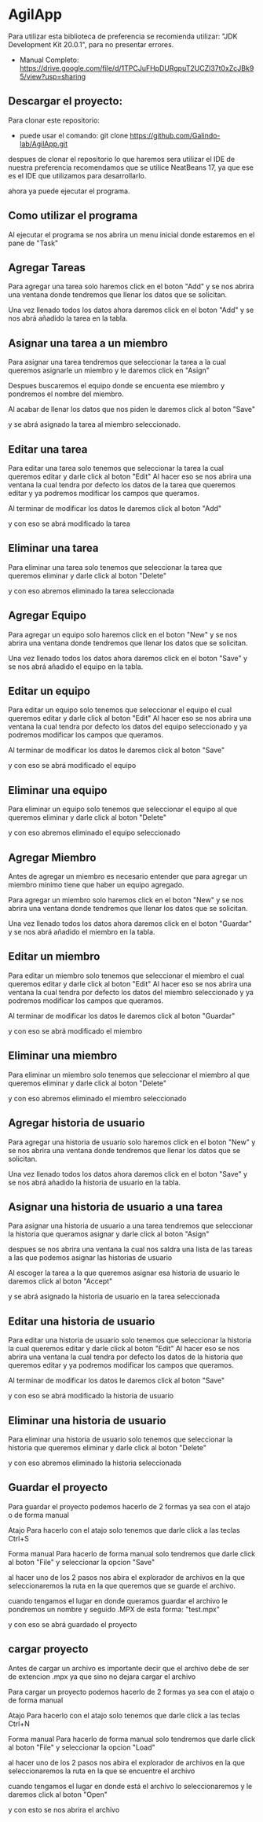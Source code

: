 # AgilApp

Para utilizar esta biblioteca de preferencia se recomienda utilizar: "JDK Development Kit 20.0.1", para no presentar errores.

- Manual Completo: https://drive.google.com/file/d/1TPCJuFHpDURgpuT2UCZl37t0xZcJBk95/view?usp=sharing

## Descargar el proyecto:

Para clonar este repositorio:

- puede usar el comando: git clone https://github.com/Galindo-lab/AgilApp.git

despues de clonar el repositorio lo que haremos sera utilizar el IDE de nuestra preferencia
recomendamos que se utilice NeatBeans 17, ya que ese es el IDE que utilizamos para desarrollarlo.

ahora ya puede ejecutar el programa.

## Como utilizar el programa

Al ejecutar el programa se nos abrira un menu inicial donde estaremos en el pane de "Task"

## Agregar Tareas

Para agregar una tarea solo haremos click en el boton "Add"
y se nos abrira una ventana donde tendremos que llenar los datos que se solicitan.

Una vez llenado todos los datos ahora daremos click en el boton "Add" y se nos abrá añadido la tarea en la tabla.

## Asignar una tarea a un miembro

Para asignar una tarea tendremos que seleccionar la tarea a la cual queremos asignarle un miembro y le daremos click en "Asign"

Despues buscaremos el equipo donde se encuenta ese miembro y pondremos el nombre del miembro.

Al acabar de llenar los datos que nos piden le daremos click al boton "Save"

y se abrá asignado la tarea al miembro seleccionado.

## Editar una tarea

Para editar una tarea solo tenemos que seleccionar la tarea la cual queremos editar y darle click al boton "Edit"
Al hacer eso se nos abrira una ventana la cual tendra por defecto los datos de la tarea que queremos editar
y ya podremos modificar los campos que queramos.

Al terminar de modificar los datos le daremos click al boton "Add"

y con eso se abrá modificado la tarea

## Eliminar una tarea

Para eliminar una tarea solo tenemos que seleccionar la tarea que queremos eliminar y darle click al boton "Delete"

y con eso abremos eliminado la tarea seleccionada

## Agregar Equipo

Para agregar un equipo solo haremos click en el boton "New"
y se nos abrira una ventana donde tendremos que llenar los datos que se solicitan.

Una vez llenado todos los datos ahora daremos click en el boton "Save" y se nos abrá añadido el equipo en la tabla.

## Editar un equipo

Para editar un equipo solo tenemos que seleccionar el equipo el cual queremos editar y darle click al boton "Edit"
Al hacer eso se nos abrira una ventana la cual tendra por defecto los datos del equipo seleccionado
y ya podremos modificar los campos que queramos.

Al terminar de modificar los datos le daremos click al boton "Save"

y con eso se abrá modificado el equipo

## Eliminar una equipo

Para eliminar un equipo solo tenemos que seleccionar el equipo al que queremos eliminar y darle click al boton "Delete"

y con eso abremos eliminado el equipo seleccionado

## Agregar Miembro

Antes de agregar un miembro es necesario entender que para agregar un miembro minimo tiene que haber un equipo agregado.

Para agregar un miembro solo haremos click en el boton "New"
y se nos abrira una ventana donde tendremos que llenar los datos que se solicitan.

Una vez llenado todos los datos ahora daremos click en el boton "Guardar" y se nos abrá añadido el miembro en la tabla.

## Editar un miembro

Para editar un miembro solo tenemos que seleccionar el miembro el cual queremos editar y darle click al boton "Edit"
Al hacer eso se nos abrira una ventana la cual tendra por defecto los datos del miembro seleccionado
y ya podremos modificar los campos que queramos.

Al terminar de modificar los datos le daremos click al boton "Guardar"

y con eso se abrá modificado el miembro

## Eliminar una miembro

Para eliminar un miembro solo tenemos que seleccionar el miembro al que queremos eliminar y darle click al boton "Delete"

y con eso abremos eliminado el miembro seleccionado

## Agregar historia de usuario

Para agregar una historia de usuario solo haremos click en el boton "New"
y se nos abrira una ventana donde tendremos que llenar los datos que se solicitan.

Una vez llenado todos los datos ahora daremos click en el boton "Save" y se nos abrá añadido la historia de usuario en la tabla.

## Asignar una historia de usuario a una tarea

Para asignar una historia de usuario a una tarea tendremos que seleccionar la historia que queramos asignar
y darle click al boton "Asign"

despues se nos abrira una ventana la cual nos saldra una lista de las tareas a las que podemos asignar las historias de usuario

Al escoger la tarea a la que queremos asignar esa historia de usuario le daremos click al boton "Accept"

y se abrá asignado la historia de usuario en la tarea seleccionada

## Editar una historia de usuario

Para editar una historia de usuario solo tenemos que seleccionar la historia la cual queremos editar y darle click al boton "Edit"
Al hacer eso se nos abrira una ventana la cual tendra por defecto los datos de la historia que queremos editar
y ya podremos modificar los campos que queramos.

Al terminar de modificar los datos le daremos click al boton "Save"

y con eso se abrá modificado la historia de usuario

## Eliminar una historia de usuario

Para eliminar una historia de usuario solo tenemos que seleccionar la historia que queremos eliminar
y darle click al boton "Delete"

y con eso abremos eliminado la historia seleccionada

## Guardar el proyecto

Para guardar el proyecto podemos hacerlo de 2 formas ya sea con el atajo o de forma manual

Atajo
Para hacerlo con el atajo solo tenemos que darle click a las teclas Ctrl+S

Forma manual
Para hacerlo de forma manual solo tendremos que darle click al boton "File" y seleccionar la opcion "Save"

al hacer uno de los 2 pasos nos abira el explorador de archivos en la que seleccionaremos la ruta en la que
queremos que se guarde el archivo.

cuando tengamos el lugar en donde queramos guardar el archivo le pondremos un nombre y seguido .MPX de esta forma:
"test.mpx"

y con eso se abrá guardado el proyecto

## cargar proyecto

Antes de cargar un archivo es importante decir que el archivo debe de ser de extencion .mpx ya que sino
no dejara cargar el archivo

Para cargar un proyecto podemos hacerlo de 2 formas ya sea con el atajo o de forma manual

Atajo
Para hacerlo con el atajo solo tenemos que darle click a las teclas Ctrl+N

Forma manual
Para hacerlo de forma manual solo tendremos que darle click al boton "File" y seleccionar la opcion "Load"

al hacer uno de los 2 pasos nos abira el explorador de archivos en la que seleccionaremos la ruta en la que
se encuentre el archivo

cuando tengamos el lugar en donde está el archivo lo seleccionaremos y le daremos click al boton "Open"

y con esto se nos abrira el archivo
